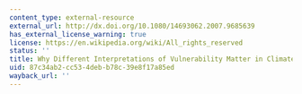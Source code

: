 ```yaml
---
content_type: external-resource
external_url: http://dx.doi.org/10.1080/14693062.2007.9685639
has_external_license_warning: true
license: https://en.wikipedia.org/wiki/All_rights_reserved
status: ''
title: Why Different Interpretations of Vulnerability Matter in Climate Change Discourses
uid: 87c34ab2-cc53-4deb-b78c-39e8f17a85ed
wayback_url: ''
---
```

